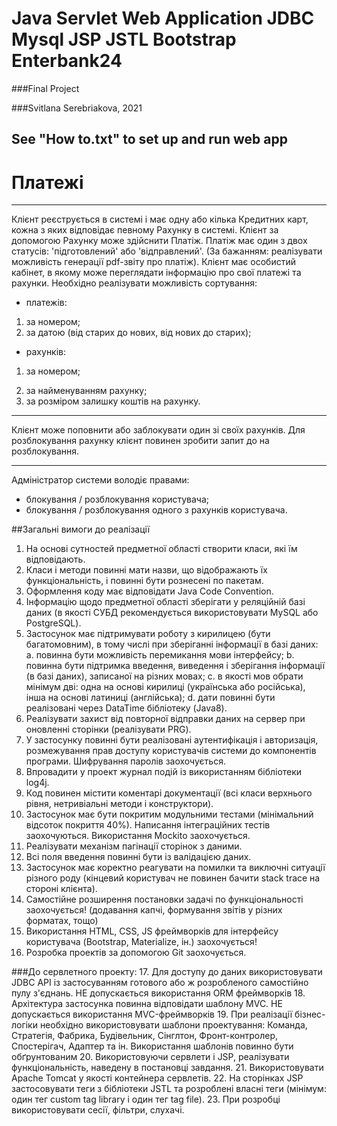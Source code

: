 Java Servlet Web Application JDBC Mysql JSP JSTL Bootstrap Enterbank24
========
###Final Project

###Svitlana Serebriakova, 2021

See "How to.txt" to set up and run web app
------------------------------------------
Платежі
=========
***
Клієнт реєструється в системі і має одну або кілька Кредитних карт, кожна з яких відповідає певному Рахунку в системі. Клієнт за допомогою Рахунку може здійснити Платіж.
Платіж має один з двох статусів: 'підготовлений' або 'відправлений'. (За бажанням: реалізувати можливість генерації pdf-звіту про платіж).
Клієнт має особистий кабінет, в якому може переглядати інформацію про свої платежі та рахунки. Необхідно реалізувати можливість сортування:
* платежів:
1. за номером;
2. за датою (від старих до нових, від нових до старих);
* рахунків:
1. за номером;
2) за найменуванням рахунку;
3) за розміром залишку коштів на рахунку.
***
Клієнт може поповнити або заблокувати один зі своїх рахунків. Для розблокування рахунку клієнт повинен зробити запит до на розблокування.
****
Адміністратор системи володіє правами:
* блокування / розблокування користувача;
* блокування / розблокування одного з рахунків користувача.

##Загальні вимоги до реалізації
1. На основі сутностей предметної області створити класи, які їм відповідають.
2. Класи і методи повинні мати назви, що відображають їх функціональність, і повинні бути рознесені по пакетам.
3. Оформлення коду має відповідати Java Code Convention.
4. Інформацію щодо предметної області зберігати у реляційній базі даних (в якості СУБД рекомендується використовувати MySQL або PostgreSQL).
5. Застосунок має підтримувати роботу з кирилицею (бути багатомовним), в тому числі при зберіганні інформації в базі даних:
   a. повинна бути можливість перемикання мови інтерфейсу;
   b. повинна бути підтримка введення, виведення і зберігання інформації (в базі даних), записаної на різних мовах;
   c. в якості мов обрати мінімум дві: одна на основі кирилиці (українська або російська), інша на основі латиниці (англійська);
   d. дати повинні бути реалізовані через DataTime бібліотеку (Java8).
6. Реалізувати захист від повторної відправки даних на сервер при оновленні сторінки (реалізувати PRG).
7. У застосунку повинні бути реалізовані аутентифікація і авторизація, розмежування прав доступу користувачів системи до компонентів програми. Шифрування паролів заохочується.
8. Впровадити у проект журнал подій із використанням бібліотеки log4j.
9. Код повинен містити коментарі документації (всі класи верхнього рівня, нетривіальні методи і конструктори).
10. Застосунок має бути покритим модульними тестами (мінімальний відсоток покриття 40%).
 Написання інтеграційних тестів заохочуються.
 Використання Mockito заохочується.
11. Реалізувати механізм пагінації сторінок з даними.
12. Всі поля введення повинні бути із валідацією даних.
13. Застосунок має коректно реагувати на помилки та виключні ситуації різного роду (кінцевий користувач не повинен бачити stack trace на стороні клієнта).
14. Самостійне розширення постановки задачі по функціональності заохочується! (додавання капчі, формування звітів у різних форматах, тощо)
15. Використання HTML, CSS, JS фреймворків для інтерфейсу користувача (Bootstrap, Materialize, ін.) заохочується!
16. Розробка проектів за допомогою Git заохочується.

###До сервлетного проекту:
17. Для доступу до даних використовувати JDBC API із застосуванням готового або ж розробленого самостійно пулу з'єднань.
НЕ допускається використання ORM фреймворків
18. Архітектура застосунка повинна відповідати шаблону MVC.
НЕ допускається використання MVC-фреймворків
19. При реалізації бізнес-логіки необхідно використовувати шаблони проектування: Команда, Стратегія, Фабрика, Будівельник, Сінглтон, Фронт-контролер, Спостерігач, Адаптер та ін.
Використання шаблонів повинно бути обґрунтованим
20. Використовуючи сервлети і JSP, реалізувати функціональність, наведену в постановці завдання.
21. Використовувати Apache Tomcat у якості контейнера сервлетів.
22. На сторінках JSP застосовувати теги з бібліотеки JSTL та розроблені власні теги (мінімум: один тег custom tag library і один тег tag file).
23. При розробці використовувати сесії, фільтри, слухачі.

